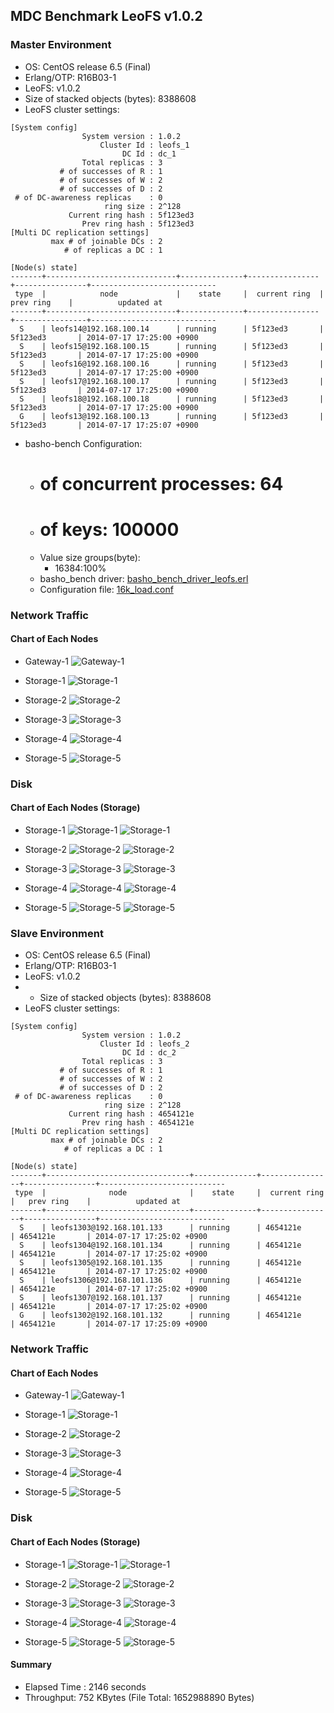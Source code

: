 ## MDC Benchmark LeoFS v1.0.2

### Master Environment

* OS: CentOS release 6.5 (Final)
* Erlang/OTP: R16B03-1
* LeoFS: v1.0.2
* Size of stacked objects (bytes): 8388608
* LeoFS cluster settings:

```
[System config]
                System version : 1.0.2
                    Cluster Id : leofs_1
                         DC Id : dc_1
                Total replicas : 3
           # of successes of R : 1
           # of successes of W : 2
           # of successes of D : 2
 # of DC-awareness replicas    : 0
                     ring size : 2^128
             Current ring hash : 5f123ed3
                Prev ring hash : 5f123ed3
[Multi DC replication settings]
         max # of joinable DCs : 2
            # of replicas a DC : 1

[Node(s) state]
-------+-----------------------------+--------------+----------------+----------------+----------------------------
 type  |            node             |    state     |  current ring  |   prev ring    |          updated at         
-------+-----------------------------+--------------+----------------+----------------+----------------------------
  S    | leofs14@192.168.100.14      | running      | 5f123ed3       | 5f123ed3       | 2014-07-17 17:25:00 +0900
  S    | leofs15@192.168.100.15      | running      | 5f123ed3       | 5f123ed3       | 2014-07-17 17:25:00 +0900
  S    | leofs16@192.168.100.16      | running      | 5f123ed3       | 5f123ed3       | 2014-07-17 17:25:00 +0900
  S    | leofs17@192.168.100.17      | running      | 5f123ed3       | 5f123ed3       | 2014-07-17 17:25:00 +0900
  S    | leofs18@192.168.100.18      | running      | 5f123ed3       | 5f123ed3       | 2014-07-17 17:25:00 +0900
  G    | leofs13@192.168.100.13      | running      | 5f123ed3       | 5f123ed3       | 2014-07-17 17:25:07 +0900

```

* basho-bench Configuration:
    * # of concurrent processes: 64
    * # of keys: 100000
    * Value size groups(byte):
        * 16384:100%
    * basho_bench driver: [basho_bench_driver_leofs.erl](https://github.com/leo-project/leofs/blob/develop/test/src/basho_bench_driver_leofs.erl)
    * Configuration file: [16k_load.conf](20140717_172514/16k_load.conf)

### Network Traffic
#### Chart of Each Nodes

* Gateway-1
![Gateway-1](leofs13_20140717_172513/sar_1_20140717_172513_p1p1-if1.png)

* Storage-1
![Storage-1](leofs14_20140717_172513/sar_3_20140717_172513_p1p1-if1.png)

* Storage-2
![Storage-2](leofs15_20140717_172513/sar_3_20140717_172513_p1p1-if1.png)

* Storage-3
![Storage-3](leofs16_20140717_172513/sar_3_20140717_172513_p1p1-if1.png)

* Storage-4
![Storage-4](leofs17_20140717_172513/sar_3_20140717_172513_p1p1-if1.png)

* Storage-5
![Storage-5](leofs18_20140717_172513/sar_2_20140717_172513_p1p1-if1.png)


### Disk
#### Chart of Each Nodes (Storage)

* Storage-1
![Storage-1](leofs14_20140717_172513/sar_3_20140717_172513_dev8-16-t1.png)
![Storage-1](leofs14_20140717_172513/sar_3_20140717_172513_dev8-16-t2.png)

* Storage-2
![Storage-2](leofs15_20140717_172513/sar_3_20140717_172513_dev8-16-t1.png)
![Storage-2](leofs15_20140717_172513/sar_3_20140717_172513_dev8-16-t2.png)

* Storage-3
![Storage-3](leofs16_20140717_172513/sar_3_20140717_172513_dev8-16-t1.png)
![Storage-3](leofs16_20140717_172513/sar_3_20140717_172513_dev8-16-t2.png)

* Storage-4
![Storage-4](leofs17_20140717_172513/sar_3_20140717_172513_dev8-16-t1.png)
![Storage-4](leofs17_20140717_172513/sar_3_20140717_172513_dev8-16-t2.png)

* Storage-5
![Storage-5](leofs18_20140717_172513/sar_2_20140717_172513_dev8-16-t1.png)
![Storage-5](leofs18_20140717_172513/sar_2_20140717_172513_dev8-16-t2.png)


### Slave Environment

* OS: CentOS release 6.5 (Final)
* Erlang/OTP: R16B03-1
* LeoFS: v1.0.2
* * Size of stacked objects (bytes): 8388608
* LeoFS cluster settings:

```
[System config]
                System version : 1.0.2
                    Cluster Id : leofs_2
                         DC Id : dc_2
                Total replicas : 3
           # of successes of R : 1
           # of successes of W : 2
           # of successes of D : 2
 # of DC-awareness replicas    : 0
                     ring size : 2^128
             Current ring hash : 4654121e
                Prev ring hash : 4654121e
[Multi DC replication settings]
         max # of joinable DCs : 2
            # of replicas a DC : 1

[Node(s) state]
-------+--------------------------------+--------------+----------------+----------------+----------------------------
 type  |              node              |    state     |  current ring  |   prev ring    |          updated at         
-------+--------------------------------+--------------+----------------+----------------+----------------------------
  S    | leofs1303@192.168.101.133      | running      | 4654121e       | 4654121e       | 2014-07-17 17:25:02 +0900
  S    | leofs1304@192.168.101.134      | running      | 4654121e       | 4654121e       | 2014-07-17 17:25:02 +0900
  S    | leofs1305@192.168.101.135      | running      | 4654121e       | 4654121e       | 2014-07-17 17:25:02 +0900
  S    | leofs1306@192.168.101.136      | running      | 4654121e       | 4654121e       | 2014-07-17 17:25:02 +0900
  S    | leofs1307@192.168.101.137      | running      | 4654121e       | 4654121e       | 2014-07-17 17:25:02 +0900
  G    | leofs1302@192.168.101.132      | running      | 4654121e       | 4654121e       | 2014-07-17 17:25:09 +0900

```

### Network Traffic
#### Chart of Each Nodes

* Gateway-1
![Gateway-1](leofs1302_20140717_172513/sar_1_20140717_172513_eth0-if1.png)

* Storage-1
![Storage-1](leofs1303_20140717_172513/sar_1_20140717_172513_eth0-if1.png)

* Storage-2
![Storage-2](leofs1304_20140717_172513/sar_1_20140717_172513_eth0-if1.png)

* Storage-3
![Storage-3](leofs1305_20140717_172513/sar_1_20140717_172513_eth0-if1.png)

* Storage-4
![Storage-4](leofs1306_20140717_172513/sar_1_20140717_172513_eth0-if1.png)

* Storage-5
![Storage-5](leofs1307_20140717_172513/sar_1_20140717_172513_eth0-if1.png)


### Disk
#### Chart of Each Nodes (Storage)

* Storage-1
![Storage-1](leofs1303_20140717_172513/sar_1_20140717_172513_dev8-0-t1.png)
![Storage-1](leofs1303_20140717_172513/sar_1_20140717_172513_dev8-0-t2.png)

* Storage-2
![Storage-2](leofs1304_20140717_172513/sar_1_20140717_172513_dev8-0-t1.png)
![Storage-2](leofs1304_20140717_172513/sar_1_20140717_172513_dev8-0-t2.png)

* Storage-3
![Storage-3](leofs1305_20140717_172513/sar_1_20140717_172513_dev8-0-t1.png)
![Storage-3](leofs1305_20140717_172513/sar_1_20140717_172513_dev8-0-t2.png)

* Storage-4
![Storage-4](leofs1306_20140717_172513/sar_1_20140717_172513_dev8-0-t1.png)
![Storage-4](leofs1306_20140717_172513/sar_1_20140717_172513_dev8-0-t2.png)

* Storage-5
![Storage-5](leofs1307_20140717_172513/sar_1_20140717_172513_dev8-0-t1.png)
![Storage-5](leofs1307_20140717_172513/sar_1_20140717_172513_dev8-0-t2.png)


#### Summary

* Elapsed Time : 2146 seconds
* Throughput: 752 KBytes (File Total: 1652988890 Bytes)

